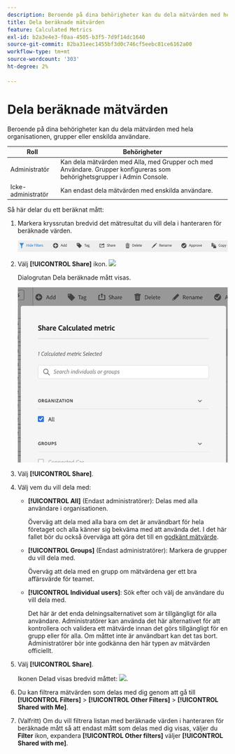 ```yaml
---
description: Beroende på dina behörigheter kan du dela mätvärden med hela organisationen, grupper eller enskilda användare.
title: Dela beräknade mätvärden
feature: Calculated Metrics
exl-id: b2a3e4e3-f0aa-4505-b3f5-7d9f14dc1640
source-git-commit: 82ba31eec1455bf3d0c746cf5eebc81ce6162a00
workflow-type: tm+mt
source-wordcount: '303'
ht-degree: 2%

---
```


# Dela beräknade mätvärden

Beroende på dina behörigheter kan du dela mätvärden med hela organisationen, grupper eller enskilda användare.

| Roll | Behörigheter |
|---|---|
| Administratör | Kan dela mätvärden med Alla, med Grupper och med Användare. Grupper konfigureras som behörighetsgrupper i Admin Console. |
| Icke-administratör | Kan endast dela mätvärden med enskilda användare. |

Så här delar du ett beräknat mått:

1. Markera kryssrutan bredvid det mätresultat du vill dela i hanteraren för beräknade värden.

   ![](assets/cm_task_bar.png)

1. Välj **[!UICONTROL Share]** ikon. ![](https://spectrum.adobe.com/static/icons/workflow_18/Smock_Share_18_N.svg)

   Dialogrutan Dela beräknade mått visas.

   ![](assets/cm_share.png)

1. Välj **[!UICONTROL Share]**.

1. Välj vem du vill dela med:

   * **[!UICONTROL All]** (Endast administratörer): Delas med alla användare i organisationen.

      Överväg att dela med alla bara om det är användbart för hela företaget och alla känner sig bekväma med att använda det. I det här fallet bör du också överväga att göra det till en [godkänt mätvärde](/help/components/calc-metrics/cm-workflow/cm-approving.md).

   * **[!UICONTROL Groups]** (Endast administratörer): Markera de grupper du vill dela med.

      Överväg att dela med en grupp om mätvärdena ger ett bra affärsvärde för teamet.

   * **[!UICONTROL Individual users]**: Sök efter och välj de användare du vill dela med.

      Det här är det enda delningsalternativet som är tillgängligt för alla användare. Administratörer kan använda det här alternativet för att kontrollera och validera ett mätvärde innan det görs tillgängligt för en grupp eller för alla. Om måttet inte är användbart kan det tas bort. Administratörer bör inte godkänna den här typen av mätvärden officiellt.

1. Välj **[!UICONTROL Share]**.

   Ikonen Delad visas bredvid måttet: ![](https://spectrum.adobe.com/static/icons/workflow_18/Smock_Share_18_N.svg).

1. Du kan filtrera mätvärden som delas med dig genom att gå till **[!UICONTROL Filters]** > **[!UICONTROL Other Filters]** > **[!UICONTROL Shared with Me]**.

1. (Valfritt) Om du vill filtrera listan med beräknade värden i hanteraren för beräknade mått så att endast mått som delas med dig visas, väljer du **Filter** ikon, expandera **[!UICONTROL Other filters]** väljer **[!UICONTROL Shared with me]**.
